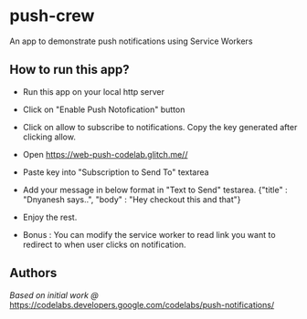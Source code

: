 # push-crew
An app to demonstrate push notifications using Service Workers

## How to run this app?
* Run this app on your local http server

* Click on  "Enable Push Notofication" button

* Click on allow to subscribe to notifications. Copy the key generated after clicking allow.

* Open https://web-push-codelab.glitch.me//

* Paste key into "Subscription to Send To" textarea

* Add your message in below format in "Text to Send" testarea.
  {"title" : "Dnyanesh says..", "body" : "Hey checkout this and that"}
  
* Enjoy the rest.

* Bonus : You can modify the service worker to read link you want to redirect to when user clicks on notification.


## Authors

*Based on initial work @* https://codelabs.developers.google.com/codelabs/push-notifications/


